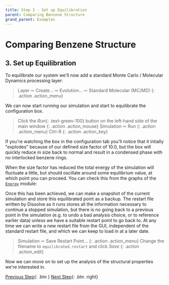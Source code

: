 ```yaml
---
title: Step 3 - Set up Equilibration
parent: Comparing Benzene Structure
grand_parent: Examples
---
```

# Comparing Benzene Structure

## 3. Set up Equilibration

To equilibrate our system we'll now add a standard Monte Carlo / Molecular Dynamics processing layer:

> Layer &#8680; Create... &#8680; Evolution... &#8680; Standard Molecular (MC/MD)
{: .action .action_menu}

We can now start running our simulation and start to equilibrate the configuration box.

> Click the _Run_{: .text-green-100} button on the left-hand side of the main window
{: .action .action_mouse}
> Simulation &#8680; Run
{: .action .action_menu}
> Ctrl-R
{: .action .action_key}

If you're watching the box in the configuration tab you'll notice that it intially "explodes" because of our defined size factor of 10.0, but the box will quickly reduce in size back to normal and result in a condensed phase with no interlocked benzene rings.

When the size factor has reduced the total energy of the simulation will fluctuate a little, but should oscillate around some equilibrium value, at which point you can proceed. You can check this from the graphs of the [`Energy`](../../userguide/modules/energy) module:

Once this has been achieved, we can make a snapshot of the current simulation and store this equilibrated point as a backup. The restart file written by Dissolve as it runs stores all the information necessary to continue a stopped simulation, but there is no going back to a previous point in the simulation (e.g. to undo a bad analysis choice, or to reference earlier data) unless we have a suitable restart point to go back to. At any time we can write a new restart file from the GUI, independent of the standard restart file, and which we can keep to load in at a later date.

> Simulation &#8680; Save Restart Point...
{: .action .action_menu}
> Change the filename to `equilibrated.restart` and click _Save_
{: .action .action_edit}

Now we can move on to set up the analysis of the structural properties we're interested in.

[Previous Step](step2.md){: .btn }   [Next Step](step4.md){: .btn .right}
